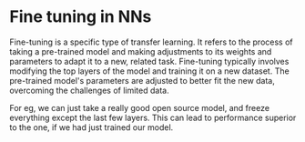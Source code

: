 # Fine tuning in NNs
Fine-tuning is a specific type of transfer learning. It refers to the process of taking a pre-trained model and making adjustments to its weights and parameters to adapt it to a new, related task. Fine-tuning typically involves modifying the top layers of the model and training it on a new dataset. The pre-trained model's parameters are adjusted to better fit the new data, overcoming the challenges of limited data.

For eg, we can just take a really good open source model, and freeze everything except the last few layers. This can lead to performance superior to the one, if we had just trained our model.
